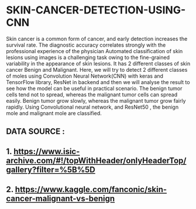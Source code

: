 # SKIN-CANCER-DETECTION-USING-CNN
Skin cancer is a common form of cancer, and early detection increases the survival rate. The diagnostic accuracy correlates strongly with the professional experience of the physician Automated classification of skin lesions using images is a challenging task owing to the fine-grained variability in the appearance of skin lesions. It has 2 different classes of skin cancer Benign and Malignant. Here, we will try to detect 2 different classes of moles using Convolution Neural Network(CNN) with keras and TensorFlow library, ResNet in backend and then we will analyse the result to see how the model can be useful in practical scenario.
The benign tumor cells tend not to spread, whereas the malignant tumor cells can spread easily. Benign tumor grow slowly, whereas the malignant tumor grow fairly rapidly. Using Convolutional neural network, and ResNet50 , the benign mole and malignant mole are classified.
## DATA SOURCE :
## 1. https://www.isic-archive.com/#!/topWithHeader/onlyHeaderTop/gallery?filter=%5B%5D 
## 2. https://www.kaggle.com/fanconic/skin-cancer-malignant-vs-benign
